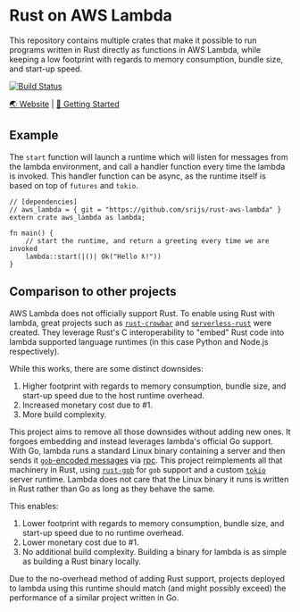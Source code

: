# Rust on AWS Lambda

This repository contains multiple crates that make it possible to run programs written in Rust directly as functions in AWS Lambda, while keeping a low footprint with regards to memory consumption, bundle size, and start-up speed.

[![Build Status](https://travis-ci.org/srijs/rust-aws-lambda.svg?branch=master)](https://travis-ci.org/srijs/rust-aws-lambda)

[🌏 Website](https://srijs.github.io/rust-aws-lambda) | [🚀 Getting Started](/docs/getting-started.md)

## Example

The `start` function will launch a runtime which will listen for messages from the lambda environment, and call a handler function every time the lambda is invoked. This handler function can be async, as the runtime itself is based on top of `futures` and `tokio`.

```rust,no_run
// [dependencies]
// aws_lambda = { git = "https://github.com/srijs/rust-aws-lambda" }
extern crate aws_lambda as lambda;

fn main() {
    // start the runtime, and return a greeting every time we are invoked
    lambda::start(|()| Ok("Hello ƛ!"))
}
```

## Comparison to other projects

AWS Lambda does not officially support Rust. To enable using Rust with lambda, great projects such as [`rust-crowbar`](https://github.com/ilianaw/rust-crowbar) and [`serverless-rust`](https://github.com/dobrite/serverless-rust) were created. They leverage Rust's C interoperability to "embed" Rust code into lambda supported language runtimes (in this case Python and Node.js respectively).

While this works, there are some distinct downsides:

1. Higher footprint with regards to memory consumption, bundle size, and start-up speed due to the host runtime overhead.
2. Increased monetary cost due to #1.
3. More build complexity.

This project aims to remove all those downsides without adding new ones. It forgoes embedding and instead leverages lambda's official Go support. With Go, lambda runs a standard Linux binary containing a server and then sends it [`gob`-encoded messages](https://golang.org/pkg/encoding/gob/) via [rpc](https://golang.org/pkg/net/rpc/). This project reimplements all that machinery in Rust, using [`rust-gob`](https://github.com/srijs/rust-gob) for `gob` support and a custom [`tokio`](https://github.com/tokio-rs/tokio) server runtime. Lambda does not care that the Linux binary it runs is written in Rust rather than Go as long as they behave the same.

This enables:

1. Lower footprint with regards to memory consumption, bundle size, and start-up speed due to no runtime overhead.
2. Lower monetary cost due to #1.
3. No additional build complexity. Building a binary for lambda is as simple as building a Rust binary locally.

Due to the no-overhead method of adding Rust support, projects deployed to lambda using this runtime should match (and might possibly exceed) the performance of a similar project written in Go.
